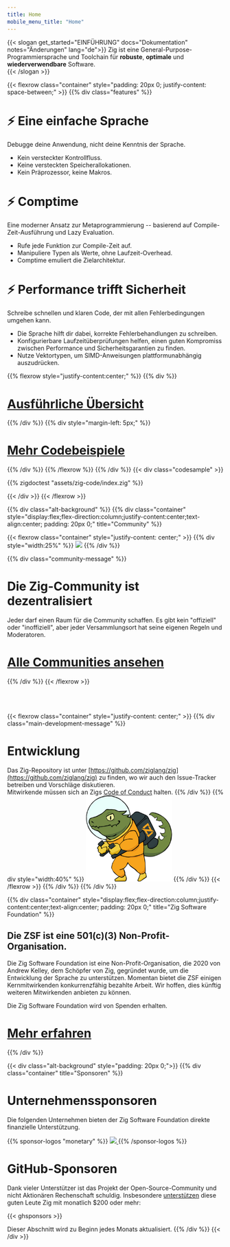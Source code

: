 ```yaml
---
title: Home
mobile_menu_title: "Home"
---
```

{{< slogan get_started="EINFÜHRUNG" docs="Dokumentation" notes="Änderungen" lang="de">}}
Zig ist eine General-Purpose-Programmiersprache und Toolchain für **robuste**, **optimale** und **wiederverwendbare** Software.  
{{< /slogan >}}

{{< flexrow class="container" style="padding: 20px 0; justify-content: space-between;" >}}
{{% div class="features" %}}

# ⚡ Eine einfache Sprache
Debugge deine Anwendung, nicht deine Kenntnis der Sprache.

- Kein versteckter Kontrollfluss.
- Keine versteckten Speicherallokationen.
- Kein Präprozessor, keine Makros. 

# ⚡ Comptime
Eine moderner Ansatz zur Metaprogrammierung -- basierend auf Compile-Zeit-Ausführung und Lazy Evaluation.

- Rufe jede Funktion zur Compile-Zeit auf.
- Manipuliere Typen als Werte, ohne Laufzeit-Overhead.
- Comptime emuliert die Zielarchitektur.

# ⚡ Performance trifft Sicherheit
Schreibe schnellen und klaren Code, der mit allen Fehlerbedingungen umgehen kann.

- Die Sprache hilft dir dabei, korrekte Fehlerbehandlungen zu schreiben.
- Konfigurierbare Laufzeitüberprüfungen helfen, einen guten Kompromiss zwischen Performance und Sicherheitsgarantien zu finden.
- Nutze Vektortypen, um SIMD-Anweisungen plattformunabhängig auszudrücken.

{{% flexrow style="justify-content:center;" %}}
{{% div %}}
<h1>
    <a href="learn/overview/" class="button" style="display: inline;">Ausführliche Übersicht</a>
</h1>
{{% /div %}}
{{% div  style="margin-left: 5px;" %}}
<h1>
    <a href="learn/samples/" class="button" style="display: inline;">Mehr Codebeispiele</a>
</h1>
{{% /div %}}
{{% /flexrow %}}
{{% /div %}}
{{< div class="codesample" >}}

{{% zigdoctest "assets/zig-code/index.zig" %}}

{{< /div >}}
{{< /flexrow >}}


{{% div class="alt-background" %}}
{{% div class="container"  style="display:flex;flex-direction:column;justify-content:center;text-align:center; padding: 20px 0;" title="Community" %}}

{{< flexrow class="container" style="justify-content: center;" >}}
{{% div style="width:25%" %}}
<img src="https://raw.githubusercontent.com/ziglang/logo/master/ziggy.svg" style="max-height: 200px">
{{% /div %}}

{{% div class="community-message" %}}
# Die Zig-Community ist dezentralisiert
Jeder darf einen Raum für die Community schaffen.
Es gibt kein "offiziell" oder "inoffiziell", aber jeder Versammlungsort hat seine eigenen Regeln und Moderatoren.

<div style="">
<h1>
	<a href="https://github.com/ziglang/zig/wiki/Community" class="button" style="display: inline;">Alle Communities ansehen</a>
</h1>
</div>
{{% /div %}}
{{< /flexrow >}}
<div style="height: 50px;"></div>

{{< flexrow class="container" style="justify-content: center;" >}}
{{% div class="main-development-message" %}}
# Entwicklung
Das Zig-Repository ist unter [https://github.com/ziglang/zig](https://github.com/ziglang/zig) zu finden, wo wir auch den Issue-Tracker betreiben und Vorschläge diskutieren.  
Mitwirkende müssen sich an Zigs [Code of Conduct](https://github.com/ziglang/zig/blob/master/.github/CODE_OF_CONDUCT.md) halten.
{{% /div %}}
{{% div style="width:40%" %}}
<img src="https://raw.githubusercontent.com/ziglang/logo/master/zero.svg" style="max-height: 200px">
{{% /div %}}
{{< /flexrow >}}
{{% /div %}}
{{% /div %}}


{{% div class="container" style="display:flex;flex-direction:column;justify-content:center;text-align:center; padding: 20px 0;" title="Zig Software Foundation" %}}
## Die ZSF ist eine 501(c)(3) Non-Profit-Organisation.

Die Zig Software Foundation ist eine Non-Profit-Organisation, die 2020 von Andrew Kelley, dem Schöpfer von Zig, gegründet wurde, um die Entwicklung der Sprache zu unterstützen. Momentan bietet die ZSF einigen Kernmitwirkenden konkurrenzfähig bezahlte Arbeit. Wir hoffen, dies künftig weiteren Mitwirkenden anbieten zu können.

Die Zig Software Foundation wird von Spenden erhalten.

<h1>
	<a href="zsf/" class="button" style="display:inline;">Mehr erfahren</a>
</h1>
{{% /div %}}


{{< div class="alt-background" style="padding: 20px 0;">}}
{{% div class="container" title="Sponsoren" %}}
# Unternehmenssponsoren
Die folgenden Unternehmen bieten der Zig Software Foundation direkte finanzielle Unterstützung.

{{% sponsor-logos "monetary" %}}
 <a href="https://pex.com" rel="noopener nofollow" target="_blank"><picture>
   <picture>
     <source srcset="/pex-white.svg" media="(prefers-color-scheme: dark)">
     <img src="/pex-dark.svg">
   </picture>
 </a>
{{% /sponsor-logos %}}

# GitHub-Sponsoren
Dank vieler Unterstützer ist das Projekt der Open-Source-Community und nicht Aktionären Rechenschaft schuldig. Insbesondere [unterstützen](zsf/) diese guten Leute Zig mit monatlich $200 oder mehr:

{{< ghsponsors >}}

Dieser Abschnitt wird zu Beginn jedes Monats aktualisiert.
{{% /div %}}
{{< /div >}}























